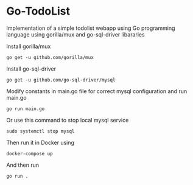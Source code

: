 # Go-TodoList

Implementation of a simple todolist webapp using Go programming language using gorilla/mux and go-sql-driver libararies

Install gorilla/mux

```
go get -u github.com/gorilla/mux
```

Install go-sql-driver

```
go get -u github.com/go-sql-driver/mysql
```

Modify constants in main.go file for correct mysql configuration and run main.go

```
go run main.go
```

Or use this command to stop local mysql service

```bigquery
sudo systemctl stop mysql
```

Then run it in Docker using

```bigquery
docker-compose up
```

And then run 

```bigquery
go run .
```